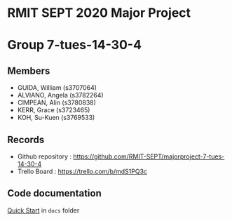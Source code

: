# RMIT SEPT 2020 Major Project

# Group 7-tues-14-30-4

## Members
* GUIDA, William (s3707064)
* ALVIANO, Angela (s3782264)
* CIMPEAN, Alin (s3780838)
* KERR, Grace (s3723465)
* KOH, Su-Kuen (s3769533)

## Records

* Github repository : https://github.com/RMIT-SEPT/majorproject-7-tues-14-30-4
* Trello Board : https://trello.com/b/mdS1PQ3c


## Code documentation

[Quick Start](/docs/README.md) in `docs` folder
